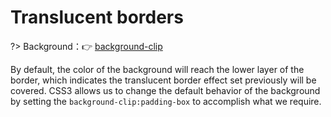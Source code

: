 # Translucent borders

?> Background：:point_right: [background-clip](https://developer.mozilla.org/zh-CN/docs/Web/CSS/background-clip)

By default, the color of the background will reach the lower layer of the border, which indicates the translucent border effect set previously will be covered. CSS3 allows us to change the default behavior of the background by setting the `background-clip:padding-box` to accomplish what we require.

<vuep template="#translucent-borders_tpl"></vuep>

<script v-pre type="text/x-template" id="translucent-borders_tpl">
<style>
  main{
    width: 100%;
    padding: 60px 80px 80px;
    background: #b4a078;
  }
  div{
    padding: 12px;
    margin: 20px auto;
    background: white;
    border: 10px solid hsla(0, 0%, 100%, .5);
  }
  label{
    color: #f4f0ea;
  }
  input[id="pb"]:checked ~ div{
    background-clip: padding-box;
  }
</style>
<template>
  <main>
    <input id="pb" type="checkbox" checked/>
    <label for="pb">padding-box(default)</label>
    <div>A paragraph of filler text. La la la de dah de dah de dah de la.</div>
  </main>
</template>
<script>  
</script>
</script>
